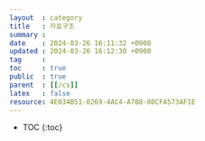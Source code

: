```yaml
---
layout  : category
title   : 자료구조 
summary : 
date    : 2024-03-26 16:11:32 +0900
updated : 2024-03-26 16:12:30 +0900
tag     : 
toc     : true
public  : true
parent  : [[/cs]]
latex   : false
resource: 4E034B51-0269-4AC4-A7B8-80CFA573AF1E
---
```

* TOC
{:toc}


